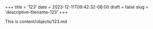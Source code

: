 +++
title = '123'
date = 2023-12-11T09:42:32-08:00
draft = false
slug = 'descriptive-filename-123'
+++

This is content/objects/123.md
